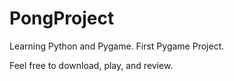 # PongProject
Learning Python and Pygame. First Pygame Project.

Feel free to download, play, and review. 
